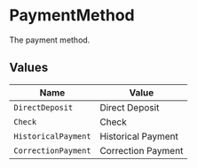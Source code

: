 # PaymentMethod

The payment method.


## Values

| Name                | Value               |
| ------------------- | ------------------- |
| `DirectDeposit`     | Direct Deposit      |
| `Check`             | Check               |
| `HistoricalPayment` | Historical Payment  |
| `CorrectionPayment` | Correction Payment  |